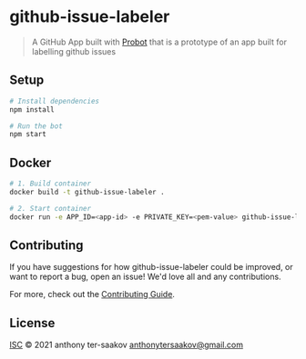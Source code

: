# github-issue-labeler

> A GitHub App built with [Probot](https://github.com/probot/probot) that is a prototype of an app built for labelling github issues

## Setup

```sh
# Install dependencies
npm install

# Run the bot
npm start
```

## Docker

```sh
# 1. Build container
docker build -t github-issue-labeler .

# 2. Start container
docker run -e APP_ID=<app-id> -e PRIVATE_KEY=<pem-value> github-issue-labeler
```

## Contributing

If you have suggestions for how github-issue-labeler could be improved, or want to report a bug, open an issue! We'd love all and any contributions.

For more, check out the [Contributing Guide](CONTRIBUTING.md).

## License

[ISC](LICENSE) © 2021 anthony ter-saakov <anthonytersaakov@gmail.com>
